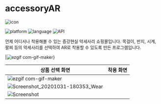 # accessoryAR

![icon](https://user-images.githubusercontent.com/64885411/97995891-71b3ca80-1e2a-11eb-805b-70fee5336826.png)

![platform](https://img.shields.io/badge/platform-Unity3D-green)
![language](https://img.shields.io/badge/language-c%23-orange)
![API](https://img.shields.io/badge/vuforia-yellow)

언제 어디서나 착용해볼 수 있는 증강현실 악세사리 쇼핑몰입니다.
목걸이, 반지, 시계, 팔찌 등의 악세사리를 선택하여 AR로 착용할 수 있도록 만든 프로그램입니다.



|![ezgif com-gif-maker](https://user-images.githubusercontent.com/64885411/97996759-82187500-1e2b-11eb-81b2-a1fe0551a6f7.gif)}

상품 선택 화면|착용 화면|
|--------|-----------|
|![ezgif com-gif-maker](https://user-images.githubusercontent.com/64885411/97996759-82187500-1e2b-11eb-81b2-a1fe0551a6f7.gif)
|![Screenshot_20201031-180353_Wear](https://user-images.githubusercontent.com/64885411/97997006-d7ed1d00-1e2b-11eb-976f-d71ae4e87067.jpg)
|![Screenshot](https://user-images.githubusercontent.com/64885411/97995497-edf9de00-1e29-11eb-9d90-e9bd73a99edf.jpg)|
